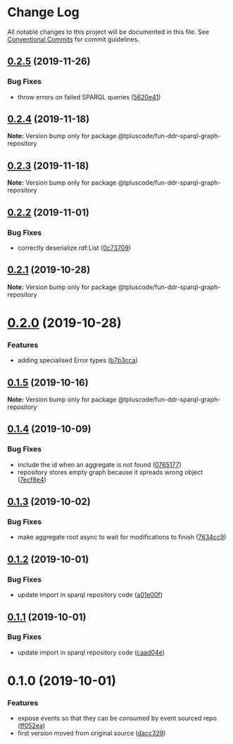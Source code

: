 # Change Log

All notable changes to this project will be documented in this file.
See [Conventional Commits](https://conventionalcommits.org) for commit guidelines.

## [0.2.5](https://github.com/tpluscode/fun-ddr/compare/@tpluscode/fun-ddr-sparql-graph-repository@0.2.4...@tpluscode/fun-ddr-sparql-graph-repository@0.2.5) (2019-11-26)


### Bug Fixes

* throw errors on failed SPARQL queries ([5620e41](https://github.com/tpluscode/fun-ddr/commit/5620e41))





## [0.2.4](https://github.com/tpluscode/fun-ddr/compare/@tpluscode/fun-ddr-sparql-graph-repository@0.2.3...@tpluscode/fun-ddr-sparql-graph-repository@0.2.4) (2019-11-18)

**Note:** Version bump only for package @tpluscode/fun-ddr-sparql-graph-repository





## [0.2.3](https://github.com/tpluscode/fun-ddr/compare/@tpluscode/fun-ddr-sparql-graph-repository@0.2.2...@tpluscode/fun-ddr-sparql-graph-repository@0.2.3) (2019-11-18)

**Note:** Version bump only for package @tpluscode/fun-ddr-sparql-graph-repository





## [0.2.2](https://github.com/tpluscode/fun-ddr/compare/@tpluscode/fun-ddr-sparql-graph-repository@0.2.1...@tpluscode/fun-ddr-sparql-graph-repository@0.2.2) (2019-11-01)


### Bug Fixes

* correctly deserialize rdf:List ([0c73709](https://github.com/tpluscode/fun-ddr/commit/0c73709))





## [0.2.1](https://github.com/tpluscode/fun-ddr/compare/@tpluscode/fun-ddr-sparql-graph-repository@0.2.0...@tpluscode/fun-ddr-sparql-graph-repository@0.2.1) (2019-10-28)

**Note:** Version bump only for package @tpluscode/fun-ddr-sparql-graph-repository





# [0.2.0](https://github.com/tpluscode/fun-ddr/compare/@tpluscode/fun-ddr-sparql-graph-repository@0.1.5...@tpluscode/fun-ddr-sparql-graph-repository@0.2.0) (2019-10-28)


### Features

* adding specialised Error types ([b7b3cca](https://github.com/tpluscode/fun-ddr/commit/b7b3cca))





## [0.1.5](https://github.com/tpluscode/fun-ddr/compare/@tpluscode/fun-ddr-sparql-graph-repository@0.1.4...@tpluscode/fun-ddr-sparql-graph-repository@0.1.5) (2019-10-16)

**Note:** Version bump only for package @tpluscode/fun-ddr-sparql-graph-repository





## [0.1.4](https://github.com/tpluscode/fun-ddr/compare/@tpluscode/fun-ddr-sparql-graph-repository@0.1.3...@tpluscode/fun-ddr-sparql-graph-repository@0.1.4) (2019-10-09)


### Bug Fixes

* include the id when an aggregate is not found ([0765177](https://github.com/tpluscode/fun-ddr/commit/0765177))
* repository stores empty graph because it spreads wrong object ([7ecf8e4](https://github.com/tpluscode/fun-ddr/commit/7ecf8e4))





## [0.1.3](https://github.com/tpluscode/fun-ddr/compare/@tpluscode/fun-ddr-sparql-graph-repository@0.1.2...@tpluscode/fun-ddr-sparql-graph-repository@0.1.3) (2019-10-02)


### Bug Fixes

* make aggregate root async to wait for modifications to finish ([7634cc9](https://github.com/tpluscode/fun-ddr/commit/7634cc9))





## [0.1.2](https://github.com/tpluscode/fun-ddr/compare/@tpluscode/fun-ddr-sparql-graph-repository@0.1.1...@tpluscode/fun-ddr-sparql-graph-repository@0.1.2) (2019-10-01)


### Bug Fixes

* update import in sparql repository code ([a01e00f](https://github.com/tpluscode/fun-ddr/commit/a01e00f))





## [0.1.1](https://github.com/tpluscode/fun-ddr/compare/@tpluscode/fun-ddr-sparql-graph-repository@0.1.0...@tpluscode/fun-ddr-sparql-graph-repository@0.1.1) (2019-10-01)


### Bug Fixes

* update import in sparql repository code ([caad04e](https://github.com/tpluscode/fun-ddr/commit/caad04e))





# 0.1.0 (2019-10-01)


### Features

* expose events so that they can be consumed by event sourced repo ([ff052ea](https://github.com/tpluscode/fun-ddr/commit/ff052ea))
* first version moved from original source ([dacc329](https://github.com/tpluscode/fun-ddr/commit/dacc329))
